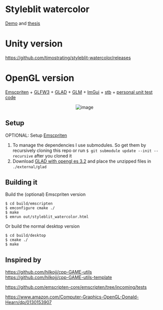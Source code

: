 # Styleblit watercolor

[Demo](https://timostrating.github.io/styleblit-watercolor/) and [thesis](https://www.researchgate.net/publication/362805950_Real-time_example-based_style_transfer_of_watercolor_for_3D_games)


# Unity version

https://github.com/timostrating/styleblit-watercolor/releases

# OpenGL version

[Emscpriten](https://emscripten.org/) + [GLFW3](https://www.glfw.org/) + [GLAD](https://www.glfw.org/) + [GLM](https://github.com/g-truc/glm/releases) + [ImGui](https://github.com/ocornut/imgui) + [stb](https://github.com/nothings/stb) + [personal unit test code](https://github.com/timostrating/unity_test)

<p align="center">
  <img src="https://imgur.com/xSN7Wvy.png" alt="image" width=>
</p>

## Setup
OPTIONAL: Setup [Emscpriten](https://emscripten.org/)
1. To manage the dependencies I use submodules. So get them by recursively cloning this repo or run  `$ git submodule update --init --recursive` after you cloned it
2. Download [GLAD with opengl es 3.2](http://glad.dav1d.de/#profile=core&specification=gl&api=gl%3Dnone&api=gles1%3Dnone&api=gles2%3D3.2&api=glsc2%3Dnone&language=c&loader=on) and place the unzipped files in `./external/glad` 

## Building it

Build the (optional) Emscpriten version

`$ cd build/emscripten` <br/>
`$ emconfigure cmake ./` <br/>
`$ make` <br/>
`$ emrun out/styleblit_watercolor.html` <br/>


Or build the normal desktop version

`$ cd build/desktop` <br/>
`$ cmake ./` <br/>
`$ make` <br/>

## Inspired by

https://github.com/hilkojj/cpp-GAME-utils <br/>
https://github.com/hilkojj/cpp-GAME-utils-template

https://github.com/emscripten-core/emscripten/tree/incoming/tests

https://www.amazon.com/Computer-Graphics-OpenGL-Donald-Hearn/dp/0130153907
